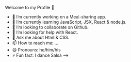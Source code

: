 Welcome to my Profile 👋


- 🔭 I’m currently working on a Meal-sharing app.
- 🌱 I’m currently learning JavaScript, JSX, React & node.js.
- 👯 I’m looking to collaborate on Github.
- 🤔 I’m looking for help with React.
- 💬 Ask me about Html & CSS.
- 📫 How to reach me: ...
- 😄 Pronouns: he/him/his
- ⚡ Fun fact: I dance Salsa
-->

